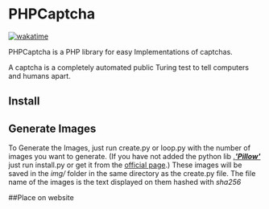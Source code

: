 # PHPCaptcha
[![wakatime](https://wakatime.com/badge/github/lgbSalzburg/PHPCaptcha.svg)](https://wakatime.com/badge/github/lgbSalzburg/PHPCaptcha)

PHPCaptcha is a PHP library for easy Implementations of captchas.

A captcha is a completely automated public Turing test to tell computers and humans apart.

## Install

## Generate Images
To Generate the Images, just run create.py or loop.py with the number of images you want to generate.
(If you have not added the python lib [.**_'Pillow'_**](https://pillow.readthedocs.io/en/stable/) just run install.py or get it from the [official page](https://pillow.readthedocs.io/en/stable/installation.html).)
These images will be saved in the *img/* folder in the same directory as the create.py file.
The file name of the images is the text displayed on them hashed with *sha256*

##Place on website


